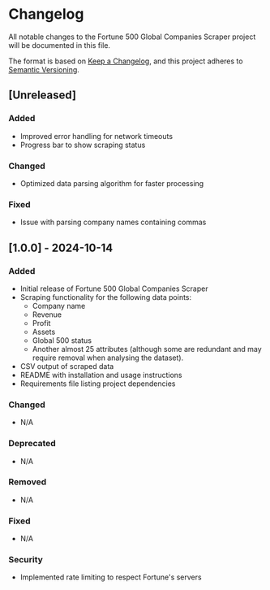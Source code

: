 # Changelog

All notable changes to the Fortune 500 Global Companies Scraper project will be documented in this file.

The format is based on [Keep a Changelog](https://keepachangelog.com/en/1.0.0/),
and this project adheres to [Semantic Versioning](https://semver.org/spec/v2.0.0.html).

## [Unreleased]

### Added
- Improved error handling for network timeouts
- Progress bar to show scraping status

### Changed
- Optimized data parsing algorithm for faster processing

### Fixed
- Issue with parsing company names containing commas

## [1.0.0] - 2024-10-14

### Added
- Initial release of Fortune 500 Global Companies Scraper
- Scraping functionality for the following data points:
  - Company name
  - Revenue
  - Profit
  - Assets
  - Global 500 status
  - Another almost 25 attributes (although some are redundant and may require removal when analysing the dataset).
- CSV output of scraped data
- README with installation and usage instructions
- Requirements file listing project dependencies

### Changed
- N/A

### Deprecated
- N/A

### Removed
- N/A

### Fixed
- N/A

### Security
- Implemented rate limiting to respect Fortune's servers